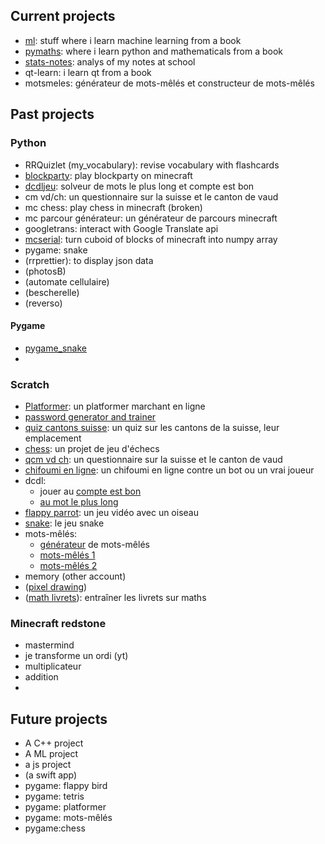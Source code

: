 ## Current projects

* [ml](https://github.com/RadoTheProgrammer/ml): stuff where i learn machine learning from a book
* [pymaths](https://github.com/RadoTheProgrammer/pymaths): where i learn python and mathematicals from a book
* [stats-notes](https://github.com/RadoTheProgrammer/stats-notes): analys of my notes at school
* qt-learn: i learn qt from a book
* motsmeles: générateur de mots-mêlés et constructeur de mots-mêlés

## Past projects

### Python

* RRQuizlet (my_vocabulary): revise vocabulary with flashcards
* [blockparty](https://github.com/RadoTheProgrammer/blockparty): play blockparty on minecraft
* [dcdljeu](https://github.com/RadoTheProgrammer/dcdljeu): solveur de mots le plus long et compte est bon
* cm vd/ch: un questionnaire sur la suisse et le canton de vaud
* mc chess: play chess in minecraft (broken)
* mc parcour générateur: un générateur de parcours minecraft
* googletrans: interact with Google Translate api
* [mcserial](https://github.com/RadoTheProgrammer/mcserial): turn cuboid of blocks of minecraft into numpy array
* pygame: snake
* (rrprettier): to display json data
* (photosB)
* (automate cellulaire)
* (bescherelle)
* (reverso)

#### Pygame

* [pygame_snake](https://github.com/RadoTheProgrammer/pygame_snake)
* 

### Scratch

* [Platformer](https://scratch.mit.edu/projects/406263686/): un platformer marchant en ligne
* [password generator and trainer](https://scratch.mit.edu/projects/883740304/)
* [quiz cantons suisse](https://scratch.mit.edu/studios/28908446): un quiz sur les cantons de la suisse, leur emplacement
* [chess](https://scratch.mit.edu/projects/383801200/): un projet de jeu d'échecs
* [qcm vd ch](https://scratch.mit.edu/projects/405656022/): un questionnaire sur la suisse et le canton de vaud
* [chifoumi en ligne](https://scratch.mit.edu/projects/549905681/): un chifoumi en ligne contre un bot ou un vrai joueur
* dcdl:
  * jouer au [compte est bon](https://scratch.mit.edu/projects/529613029/)
  * [au mot le plus long](https://scratch.mit.edu/projects/537035213/)
* [flappy parrot](https://scratch.mit.edu/projects/401732469/): un jeu vidéo avec un oiseau
* [snake](https://scratch.mit.edu/projects/404768688/): le jeu snake
* mots-mêlés:
  * [générateur](https://scratch.mit.edu/projects/415092068) de mots-mêlés
  * [mots-mêlés 1](https://scratch.mit.edu/projects/413663830)
  * [mots-mêlés 2](https://cdn2.scratch.mit.edu/get_image/project/513486094_480x360.png)
* memory (other account)
* ([pixel drawing](https://scratch.mit.edu/projects/316797458/))
* ([math livrets](https://scratch.mit.edu/projects/328774701/)): entraîner les livrets sur maths

### Minecraft redstone

* mastermind
* je transforme un ordi (yt)
* multiplicateur
* addition
* 

## Future projects

* A C++ project
* A ML project
* a js project
* (a swift app)
* pygame: flappy bird
* pygame: tetris
* pygame: platformer
* pygame: mots-mêlés
* pygame:chess
